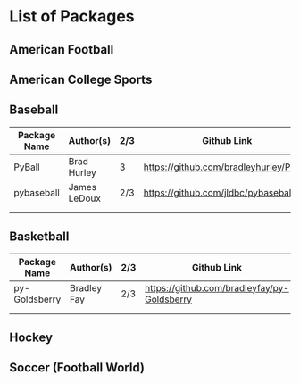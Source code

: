 # List of Packages 

## American Football 
## American College Sports
## Baseball 

| Package Name  	| Author(s)   	| 2/3 	| Github Link                             	|
|---------------	|-------------	|-----	|-----------------------------------------	|
| PyBall        	| Brad Hurley 	| 3   	| https://github.com/bradleyhurley/PyBall 	|
| pybaseball        | James LeDoux  | 2/3   | https://github.com/jldbc/pybaseball       |
|               	|             	|   	|                                         	|
|               	|             	|    	|                                         	|

## Basketball 

| Package Name  	| Author(s)   	| 2/3 	| Github Link                             	|
|---------------	|-------------	|-----	|-----------------------------------------	|
| py-Goldsberry    	| Bradley Fay  	| 2/3   | https://github.com/bradleyfay/py-Goldsberry 	|
|               	|             	|   	|                                         	|
|               	|             	|    	|                                         	|

## Hockey 
## Soccer (Football World)
